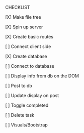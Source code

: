 CHECKLIST

[X] Make file tree

[X] Spin up server

[X] Create basic routes

[ ] Connect client side

[X] Create database

[ ] Connect to database

[ ] Display info from db on the DOM

[ ] Post to db

[ ] Update display on post

[ ] Toggle completed

[ ] Delete task

[ ] Visuals/Bootstrap